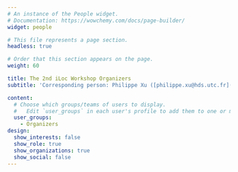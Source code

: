 ```yaml
---
# An instance of the People widget.
# Documentation: https://wowchemy.com/docs/page-builder/
widget: people

# This file represents a page section.
headless: true

# Order that this section appears on the page.
weight: 60

title: The 2nd iLoc Workshop Organizers
subtitle: 'Corresponding person: Philippe Xu ([philippe.xu@hds.utc.fr](mailto:philippe.xu@hds.utc.fr))'

content:
  # Choose which groups/teams of users to display.
  #   Edit `user_groups` in each user's profile to add them to one or more of these groups.
  user_groups:
    - Organizers
design:
  show_interests: false
  show_role: true
  show_organizations: true
  show_social: false
---
```




